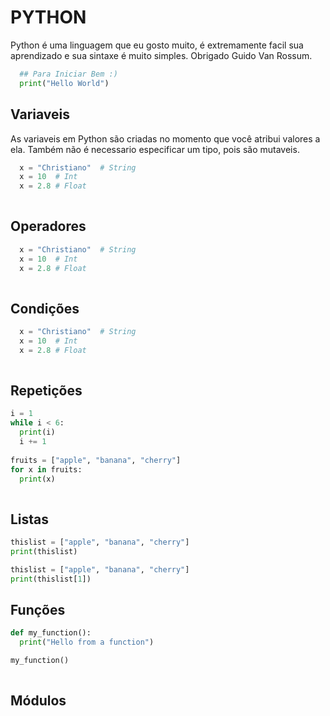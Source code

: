 # PYTHON
Python é uma linguagem que eu gosto muito, é extremamente facil sua aprendizado e sua sintaxe é muito simples. Obrigado Guido Van Rossum.

``` python
  ## Para Iniciar Bem :)
  print("Hello World")

```

## Variaveis
As variaveis em Python são criadas no momento que você atribui valores a ela. Também não é necessario especificar um tipo, pois são mutaveis.

``` python
  x = "Christiano"  # String
  x = 10  # Int
  x = 2.8 # Float
  
```

## Operadores

``` python
  x = "Christiano"  # String
  x = 10  # Int
  x = 2.8 # Float
  
```

## Condições

``` python
  x = "Christiano"  # String
  x = 10  # Int
  x = 2.8 # Float
  
```
## Repetições

``` python
i = 1
while i < 6:
  print(i)
  i += 1
  
fruits = ["apple", "banana", "cherry"]
for x in fruits:
  print(x)
  
```
## Listas

``` python
thislist = ["apple", "banana", "cherry"]
print(thislist)

thislist = ["apple", "banana", "cherry"]
print(thislist[1])

```

## Funções
``` python
def my_function():
  print("Hello from a function")

my_function()
  
```
## Módulos

``` python

  
```
